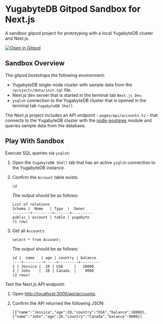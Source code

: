 # YugabyteDB Gitpod Sandbox for Next.js

A sandbox gitpod project for prototyping with a local YugabyteDB cluster and Next.js.

[![Open in Gitpod](https://gitpod.io/button/open-in-gitpod.svg)](https://gitpod.io/#https://github.com/dmagda/yugabyte-nextjs-sandbox)

## Sandbox Overview

The gitpod bootstraps the following environment:

* YugabyteDB single-node cluster with sample data from the `<project>/data/init.sql` file.
* Next.js dev server that is started in the terminal tab `Next.js Dev`.
* `ysqlsh` connection to the YugabyteDB cluster that is opened in the terminal tab `YugabyteDB Shell`

The Next.js project includes an API endpoint - `pages/api/accounts.ts` - that connects to the YugabyteDB cluster with the [node-postgres](https://docs.yugabyte.com/latest/reference/drivers/ysql-client-drivers/#node-postgres) module and queries sample data from the database.

## Play With Sandbox

Execute SQL queries via `ysqlsh`:

1. Open the `YugabyteDB Shell` tab that has an active `ysqlsh` connection to the YugabyteDB instance.

2. Confirm the `Account` table exists:
    ```shell
    \d
    ```

    The output should be as follows:

    ```shell
    List of relations
    Schema |  Name   | Type  |  Owner   
    --------+---------+-------+----------
    public | account | table | yugabyte
    (1 row)
    ```

3. Get all `Accounts`:

    ```shell
    select * from Account;
    ```

    The output should be as follows:

    ```shell
    id |  name   | age | country | balance 
    ----+---------+-----+---------+---------
    1 | Jessica |  28 | USA     |   10000
    2 | John    |  28 | Canada  |    9000
    (2 rows)
    ```

Test the Next.js API endpoint:

1. Open [http://localhost:3000/api/accounts](http://localhost:3000/api/accounts).

2. Confirm the API returned the following JSON:

    ```shell
    [{"name":"Jessica","age":28,"country":"USA","balance":10000},
    {"name":"John","age":28,"country":"Canada","balance":9000}]
    ```



